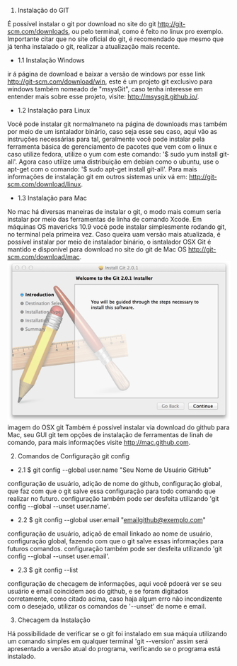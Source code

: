 1. Instalação do GIT

É possível instalar o git por download no site do git  http://git-scm.com/downloads, ou pelo terminal, como é feito no linux pro exemplo.
Importante citar que no site oficial do git, é recomendado que mesmo que já tenha instalado o git, realizar a atualização mais recente.

* 1.1 Instalação Windows

ir á página de download e baixar a versão de windows por esse link http://git-scm.com/download/win, este é um projeto git exclusivo para windows também nomeado de "msysGit", caso tenha interesse em entender mais sobre esse projeto, visite: http://msysgit.github.io/.

* 1.2 Instalação para Linux

Você pode instalar git normalmaneto na página de downloads mas também por meio de um isntalador binário, caso seja esse seu caso, aqui vão as instruções necessárias para tal, geralmente você pode instalar pela ferramenta básica de gerenciamento de pacotes que vem com o linux e caso utilize fedora, utilize o yum com este comando: '$ sudo yum install git-all'.
Agora caso utilize uma distribuição em debian como o ubuntu, use o apt-get com o comando: '$ sudo apt-get install git-all'.
Para mais informações de instalação git em outros sistemas unix vá em: http://git-scm.com/download/linux.

* 1.3 Instalação para Mac

No mac há diversas maneiras de instalar o git, o modo mais comum seria instalar por meio das ferramentas de linha de comando Xcode.
Em máquinas OS mavericks 10.9 você pode instalar simplesmente rodando git, no terminal pela primeira vez.
Caso queira uam versão mais atualizada, é possível instalar por meio de instalador binário, o isntalador OSX Git é mantido e disponível para download no site do git de Mac OS http://git-scm.com/download/mac.
![alt text](image.png) imagem do OSX git
Também é possível instalar via download do github para Mac, seu GUI git tem opções de instalação de ferramentas de linah de comando, para mais informações visite http://mac.github.com.

2. Comandos de Configuração 
git config

* 2.1 $ git config --global user.name "Seu Nome de Usuário GitHub"

configuração de usuário, adição de nome do github, configuração global, que faz com que o git salve essa configuração para todo comando que realizar no futuro. configuração também pode ser desfeita utilizando 'git config --global --unset user.name'.

* 2.2 $ git config --global user.email "emailgithub@exemplo.com"

configuração de usuário, adiçaõ de email linkado ao nome de usuário, configuração global, fazendo com que o git salve essas informações para futuros comandos. configuração também pode ser desfeita utilizando 'git config --global --unset user.email'.

* 2.3 $ git config --list

configuração de checagem de informações, aqui você pdoerá ver se seu usuário e email coincidem aos do github, e se foram digitados corretamente, como citado acima, caso haja algum erro não incondizente com o desejado, utilizar os comandos de '--unset' de nome e email.

3. Checagem da Instalação

Há possibilidade de verificar se o git foi instalado em sua máquia utilizando um comando simples em qualquer terminal 'git --version' assim será apresentado a versão atual do programa, verificando se o programa está instalado.